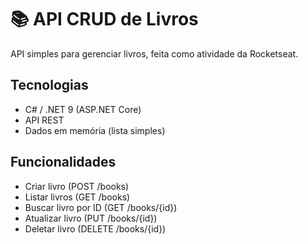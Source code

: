 # 📚 API CRUD de Livros

API simples para gerenciar livros, feita como atividade da Rocketseat.

## Tecnologias

- C# / .NET 9 (ASP.NET Core)
- API REST
- Dados em memória (lista simples)

## Funcionalidades

- Criar livro (POST /books)
- Listar livros (GET /books)
- Buscar livro por ID (GET /books/{id})
- Atualizar livro (PUT /books/{id})
- Deletar livro (DELETE /books/{id})
